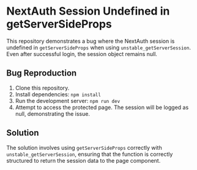 # NextAuth Session Undefined in getServerSideProps

This repository demonstrates a bug where the NextAuth session is undefined in `getServerSideProps` when using `unstable_getServerSession`.  Even after successful login, the session object remains null.

## Bug Reproduction

1. Clone this repository.
2. Install dependencies: `npm install`
3. Run the development server: `npm run dev`
4. Attempt to access the protected page.  The session will be logged as null, demonstrating the issue.

## Solution

The solution involves using `getServerSideProps` correctly with `unstable_getServerSession`, ensuring that the function is correctly structured to return the session data to the page component.